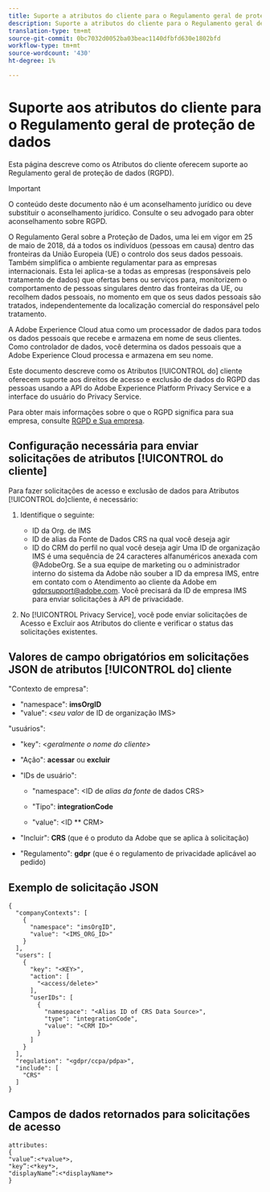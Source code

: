 ```yaml
---
title: Suporte a atributos do cliente para o Regulamento geral de proteção de dados
description: Suporte a atributos do cliente para o Regulamento geral de proteção de dados
translation-type: tm+mt
source-git-commit: 0bc7032d0052ba03beac1140dfbfd630e1802bfd
workflow-type: tm+mt
source-wordcount: '430'
ht-degree: 1%

---
```



# Suporte aos atributos do cliente para o Regulamento geral de proteção de dados

Esta página descreve como os Atributos do cliente oferecem suporte ao Regulamento geral de proteção de dados (RGPD).

>[!IMPORTANT]
>
>O conteúdo deste documento não é um aconselhamento jurídico ou deve substituir o aconselhamento jurídico. Consulte o seu advogado para obter aconselhamento sobre RGPD.

O Regulamento [](https://www.adobe.com/privacy/general-data-protection-regulation/what-is-gdpr.html)Geral sobre a Proteção de Dados, uma lei em vigor em 25 de maio de 2018, dá a todos os indivíduos (pessoas em causa) dentro das fronteiras da União Europeia (UE) o controlo dos seus dados pessoais. Também simplifica o ambiente regulamentar para as empresas internacionais. Esta lei aplica-se a todas as empresas (responsáveis pelo tratamento de dados) que ofertas bens ou serviços para, monitorizem o comportamento de pessoas singulares dentro das fronteiras da UE, ou recolhem dados pessoais, no momento em que os seus dados pessoais são tratados, independentemente da localização comercial do responsável pelo tratamento.

A Adobe Experience Cloud atua como um processador de dados para todos os dados pessoais que recebe e armazena em nome de seus clientes. Como controlador de dados, você determina os dados pessoais que a Adobe Experience Cloud processa e armazena em seu nome.

Este documento descreve como os Atributos [!UICONTROL do] cliente oferecem suporte aos direitos de acesso e exclusão de dados do RGPD das pessoas usando a API do Adobe Experience Platform Privacy Service e a interface do usuário do Privacy Service.

Para obter mais informações sobre o que o RGPD significa para sua empresa, consulte [RGPD e Sua empresa](https://www.adobe.com/br/privacy/general-data-protection-regulation.html).

## Configuração necessária para enviar solicitações de atributos [!UICONTROL do cliente]

Para fazer solicitações de acesso e exclusão de dados para Atributos [!UICONTROL do]cliente, é necessário:

1. Identifique o seguinte:

   * ID da Org. de IMS
   * ID de alias da Fonte de Dados CRS na qual você deseja agir
   * ID do CRM do perfil no qual você deseja agir
   Uma ID de organização IMS é uma sequência de 24 caracteres alfanuméricos anexada com @AdobeOrg. Se a sua equipe de marketing ou o administrador interno do sistema da Adobe não souber a ID da empresa IMS, entre em contato com o Atendimento ao cliente da Adobe em gdprsupport@adobe.com. Você precisará da ID de empresa IMS para enviar solicitações à API de privacidade.

1. No [!UICONTROL Privacy Service], você pode enviar solicitações de Acesso e Excluir aos Atributos do cliente e verificar o status das solicitações existentes.

## Valores de campo obrigatórios em solicitações JSON de atributos [!UICONTROL do] cliente

&quot;Contexto de empresa&quot;:

* &quot;namespace&quot;: **imsOrgID**
* &quot;value&quot;: &lt;*seu valor* de ID de organização IMS>

&quot;usuários&quot;:

* &quot;key&quot;: &lt;*geralmente o nome do cliente*>

* &quot;Ação&quot;: **acessar** ou **excluir**

* &quot;IDs de usuário&quot;:

   * &quot;namespace&quot;: &lt;ID de *alias da fonte* de dados CRS>

   * &quot;Tipo&quot;: **integrationCode**

   * &quot;value&quot;: &lt;ID ** CRM>

* &quot;Incluir&quot;: **CRS** (que é o produto da Adobe que se aplica à solicitação)

* &quot;Regulamento&quot;: **gdpr** (que é o regulamento de privacidade aplicável ao pedido)

## Exemplo de solicitação JSON

```
{
  "companyContexts": [
    {
      "namespace": "imsOrgID",
      "value": "<IMS_ORG_ID>"
    }
  ],
  "users": [
    {
      "key": "<KEY>",
      "action": [
        "<access/delete>"
      ],
      "userIDs": [
        {
          "namespace": "<Alias ID of CRS Data Source>",
          "type": "integrationCode",
          "value": "<CRM ID>"
        }
      ]
    }
  ],
  "regulation": "<gdpr/ccpa/pdpa>",
  "include": [
    "CRS"
  ]
}
```

## Campos de dados retornados para solicitações de acesso

```
attributes:
{
"value”:<*value*>,
"key”:<*key*>,
"displayName”:<*displayName*>
}
```
